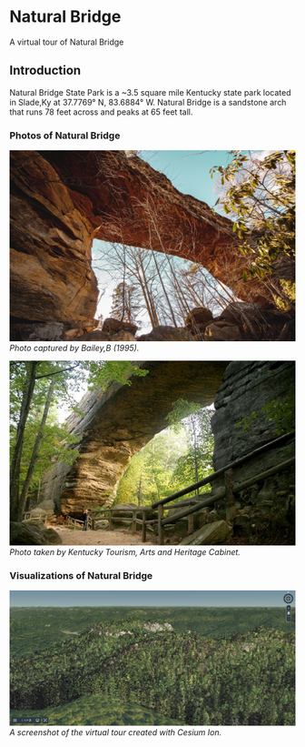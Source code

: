 # Natural Bridge
A virtual tour of Natural Bridge

## Introduction
Natural Bridge State Park is a ~3.5 square mile Kentucky state park located in Slade,Ky at 37.7769° N, 83.6884° W. Natural Bridge is a sandstone arch that runs 78 feet across and peaks at 65 feet tall.

### Photos of Natural Bridge
![image1](images/NAturalBridge.jpg)    
*Photo captured by Bailey,B (1995).*

![image2](images/NaturalBridge2.jpg)    
*Photo taken by Kentucky Tourism, Arts and Heritage Cabinet.*

### Visualizations of Natural Bridge
![image](images/CesiumScreenshot.jpg)    
*A screenshot of the virtual tour created with Cesium Ion.*



